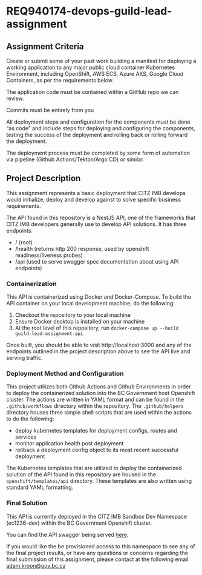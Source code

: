 # REQ940174-devops-guild-lead-assignment

## Assignment Criteria

Create or submit some of your past work building a manifest for deploying a 
working application to any major public cloud container Kubernetes Environment, 
including OpenShift, AWS ECS, Azure AKS, Google Cloud Containers, as per the 
requirements below.

The application code must be contained within a GitHub repo we can review.

Commits must be entirely from you

All deployment steps and configuration for the components must be done “as code”
and include steps for deploying and configuring the components, testing the 
success of the deployment and rolling back or rolling forward the deployment.

The deployment process must be completed by some form of automation via pipeline
(Github Actions/Tekton/Argo CD) or similar.

## Project Description

This assignment represents a basic deployment that CITZ IMB develops would initialize,
deploy and develop against to solve specific business requirements.

The API found in this repository is a NestJS API, one of the frameworks that CITZ IMB
developers generally use to develop API solutions. It has three endpoints:

* / (root) 
* /health (returns http 200 response, used by openshift readiness/liveness probes)
* /api (used to serve swagger spec documentation about using API endpoints)

### Containerization

This API is containerized using Docker and Docker-Compose. To build the API container
on your local development machine, do the following:

1) Checkout the repository to your local machine
2) Ensure Docker desktop is installed on your machine
3) At the root level of this repository, run ```docker-compose up --build guild-lead-assignment-api```

Once built, you should be able to visit http://localhost:3000 and any of the endpoints
outlined in the project description above to see the API live and serving traffic.

### Deployment Method and Configuration

This project utilizes both Github Actions and Github Environments in order to deploy the
containerized solution into the BC Government host Openshift cluster. The actions
are written in YAML format and can be found in the ```.github/workflows``` directory 
within the repository. The ```.github/helpers``` directory houses three simple
shell scripts that are used within the actions to do the following:

* deploy kubernetes templates for deployment configs, routes and services
* monitor application health post deployment
* rollback a deployment config object to its most recent successful deployment

The Kubernetes templates that are utilized to deploy the containerized solution
of the API found in this repository are housed in the ```openshift/templates/api```
directory. These templates are also written using standard YAML formatting.

### Final Solution

This API is currently deployed in the CITZ IMB Sandbox Dev Namespace (ec1236-dev)
within the BC Government Openshift cluster. 

You can find the API swagger being served [here](https://gla-api-ec1236-dev.apps.silver.devops.gov.bc.ca/api).

If you would like the be provisioned access to this namespace to see any of the final 
project results, or have any questions or concerns regarding the final submission of
this assignment, please contact at the following email: adam.kroon@gov.bc.ca
